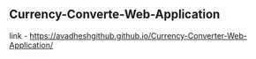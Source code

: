 ## Currency-Converte-Web-Application

link - https://avadheshgithub.github.io/Currency-Converter-Web-Application/
